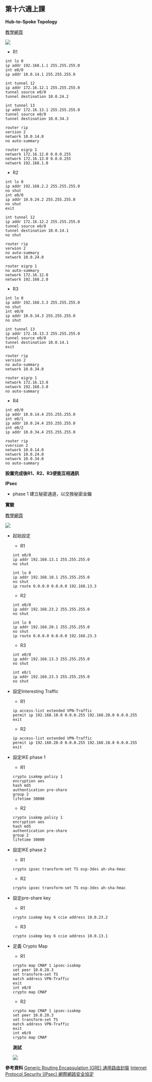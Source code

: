 ## 第十六週上課

**Hub-to-Spoke Topology**

[教學網頁]("https://www.jannet.hk/zh-Hant/post/generic-routing-encapsulation-gre/")

![](1.PNG)

- R1
```
int lo 0
ip addr 192.168.1.1 255.255.255.0
int e0/0
ip addr 10.0.14.1 255.255.255.0

int tunnel 12
ip addr 172.16.12.1 255.255.255.0
tunnel source e0/0
tunnel destination 10.0.24.2

int tunnel 13
ip addr 172.16.13.1 255.255.255.0
tunnel source e0/0
tunnel destination 10.0.34.3

router rip 
version 2 
network 10.0.14.0
no auto-summary

router eigrp 1 
network 172.16.12.0 0.0.0.255
network 172.16.13.0 0.0.0.255
network 192.168.1.0
```

- R2
```
int lo 0
ip addr 192.168.2.2 255.255.255.0
no shut
int e0/0
ip addr 10.0.24.2 255.255.255.0
no shut
exit

int tunnel 12
ip addr 172.16.12.2 255.255.255.0
tunnel source e0/0
tunnel destination 10.0.14.1
no shut

router rip 
verwion 2
no auto-summary
network 10.0.24.0

router eigrp 1 
no auto-summary
network 172.16.12.0
network 192.168.2.0
```

- R3
```
int lo 0
ip addr 192.168.3.3 255.255.255.0
no shut
int e0/0
ip addr 10.0.34.3 255.255.255.0
no shut

int tunnel 13
ip addr 172.16.13.3 255.255.255.0
tunnel source e0/0
tunnel destination 10.0.14.1
exit

router rip 
version 2
no auto-summary
network 10.0.34.0

router eigrp 1
network 172.16.13.0
network 192.168.3.0
no auto-summary
```

- R4
```
int e0/0
ip addr 10.0.14.4 255.255.255.0
int e0/1
ip addr 10.0.24.4 255.255.255.0
int e0/2
ip addr 10.0.34.4 255.255.255.0

router rip 
vversion 2
network 10.0.14.0
network 10.0.24.0
network 10.0.34.0
no auto-summary
```
**設置完成後R1、R2、R3便能互相通訊**

**IPsec**

- phase 1 建立秘密通道，以交換秘密金鑰

**實驗**

[教學網頁]("https://www.jannet.hk/zh-Hant/post/internet-protocol-security-ipsec/")

![](2.PNG)

- 起始設定
    - R1
    ```
    int e0/0
    ip addr 192.168.13.1 255.255.255.0
    no shut

    int lo 0
    ip addr 192.168.10.1 255.255.255.0
    no shut
    ip route 0.0.0.0 0.0.0.0 192.168.13.3
    ```
    - R2
    ```
    int e0/0
    ip addr 192.168.23.2 255.255.255.0
    no shut

    int lo 0
    ip addr 192.168.20.1 255.255.255.0
    no shut
    ip route 0.0.0.0 0.0.0.0 192.168.23.3
    ```
    - R3
    ```
    int e0/0
    ip addr 192.168.13.3 255.255.255.0
    no shut

    int e0/1
    ip addr 192.168.23.3 255.255.255.0
    no shut
    ```
- 設定Interesting Traffic
    - R1
    ```
    ip access-list extended VPN-Traffic
    permit ip 192.168.10.0 0.0.0.255 192.168.20.0 0.0.0.255
    exit
    ```
    - R2
    ```
    ip access-list extended VPN-Traffic
    permit ip 192.168.20.0 0.0.0.255 192.168.10.0 0.0.0.255
    exit
    ```
- 設定IKE phase 1
    - R1
    ```
    crypto isakmp policy 1
    encryption aes
    hash md5
    authentication pre-share
    group 2
    lifetime 30000
    ```
    - R2
    ```
    crypto isakmp policy 1
    encryption aes
    hash md5
    authentication pre-share
    group 2
    lifetime 30000
    ```
- 設定IKE phase 2
    - R1
    ```
    crypto ipsec transform-set TS esp-3des ah-sha-hmac
    ```
    - R2
    ```
    crypto ipsec transform-set TS esp-3des ah-sha-hmac
    ```
- 設定pre-share key
    - R1
    ```
    crypto isakmp key 6 ccie address 10.0.23.2
    ```
    - R3
    ```
    crypto isakmp key 6 ccie address 10.0.13.1
    ```
- 定義 Crypto Map
    - R1
    ```
    crypto map CMAP 1 ipsec-isakmp
    set peer 10.0.20.3
    set transform-set TS
    match address VPN-Traffic
    exit
    int e0/0
    crypto map CMAP
    ```
    - R2
    ```
    crypto map CMAP 1 ipsec-isakmp
    set peer 10.0.20.3
    set transform-set TS
    match address VPN-Traffic
    exit
    int e0/0
    crypto map CMAP
    ```

    **測試**

    ![](3.PNG)


**參考資料**
[Generic Routing Encapsulation (GRE) 通用路由封裝](https://www.jannet.hk/zh-Hant/post/generic-routing-encapsulation-gre/)
[Internet Protocol Security (IPsec) 網際網路安全協定](https://www.jannet.hk/zh-Hant/post/internet-protocol-security-ipsec/)